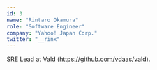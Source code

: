 ```yaml
---
id: 3
name: "Rintaro Okamura"
role: "Software Engineer"
company: "Yahoo! Japan Corp."
twitter: "__rinx"
---
```


SRE Lead at Vald (https://github.com/vdaas/vald).
